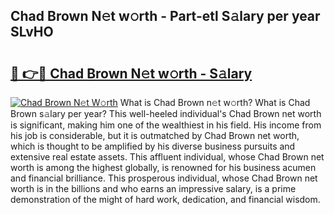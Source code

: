 ## Chad Brown N𝚎t w𝚘rth - Part-etl S𝚊lary per year SLvHO

# <h2><a href="http://gc3fz0o.nevu.top/?p=Chad+Brown">🔗 👉🔴 Chad Brown N𝚎t w𝚘rth - S𝚊lary</a></h2>

[![Chad Brown N𝚎t W𝚘rth](https://i.imgur.com/Oavwk0R.jpeg)](http://gc3fz0o.nevu.top/?p=Chad+Brown)
What is Chad Brown n𝚎t w𝚘rth? What is Chad Brown s𝚊lary per year?
This well-heeled individual's Chad Brown net worth is significant, making him one of the wealthiest in his field. His income from his job is considerable, but it is outmatched by Chad Brown net worth, which is thought to be amplified by his diverse business pursuits and extensive real estate assets. This affluent individual, whose Chad Brown net worth is among the highest globally, is renowned for his business acumen and financial brilliance. This prosperous individual, whose Chad Brown net worth is in the billions and who earns an impressive salary, is a prime demonstration of the might of hard work, dedication, and financial wisdom.
